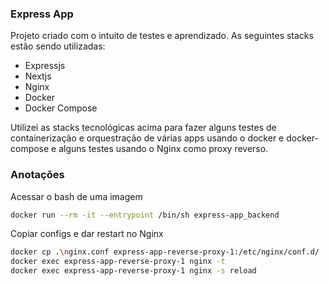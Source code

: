 ### Express App

Projeto criado com o intuito de testes e aprendizado. 
As seguintes stacks estão sendo utilizadas:
- Expressjs
- Nextjs
- Nginx
- Docker
- Docker Compose

Utilizei as stacks tecnológicas acima para fazer alguns testes de containerização e orquestração de várias apps usando o docker e docker-compose e alguns testes usando o Nginx como proxy reverso.

### Anotações
Acessar o bash de uma imagem
```sh
docker run --rm -it --entrypoint /bin/sh express-app_backend
```

Copiar configs e dar restart no Nginx
```sh
docker cp .\nginx.conf express-app-reverse-proxy-1:/etc/nginx/conf.d/
docker exec express-app-reverse-proxy-1 nginx -t
docker exec express-app-reverse-proxy-1 nginx -s reload
```